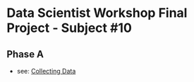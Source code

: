 # Data Scientist Workshop Final Project - Subject #10

## Phase A
* see: [Collecting Data](https://github.com/LiorNeg/DSWFinalProject/blob/master/CollectingData.ipynb)
